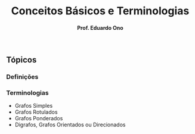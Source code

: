 
<div align="center">

# Conceitos Básicos e Terminologias

#### Prof. Eduardo Ono

</div>

<br>

## Tópicos

### Definições

### Terminologias

* Grafos Simples
* Grafos Rotulados
* Grafos Ponderados
* Digrafos, Grafos Orientados ou Direcionados

<br>
